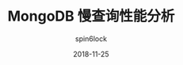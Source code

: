 ---
layout:     post
title:      MongoDB 慢查询性能分析
subtitle:   
date:       2018-11-25
author:     spin6lock
header-img: img/post-bg-digital-native.jpg
catalog: true
tags:
    - python
---